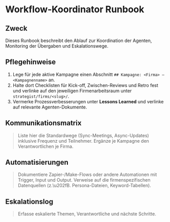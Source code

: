 # Workflow-Koordinator Runbook

## Zweck
Dieses Runbook beschreibt den Ablauf zur Koordination der Agenten, Monitoring der Übergaben und Eskalationswege.

## Pflegehinweise
1. Lege für jede aktive Kampagne einen Abschnitt `## Kampagne: <Firma> – <Kampagnenname>` an.
2. Halte dort Checklisten für Kick-off, Zwischen-Reviews und Retro fest und verlinke auf den jeweiligen Firmenarbeitsraum unter `strategist/firms/<slug>/`.
3. Vermerke Prozessverbesserungen unter **Lessons Learned** und verlinke auf relevante Agenten-Dokumente.

## Kommunikationsmatrix
> Liste hier die Standardwege (Sync-Meetings, Async-Updates) inklusive Frequenz und Teilnehmer. Ergänze je Kampagne den Verantwortlichen je Firma.

## Automatisierungen
> Dokumentiere Zapier-/Make-Flows oder andere Automationen mit Trigger, Input und Output. Verweise auf die firmenspezifischen Datenquellen (z.\u202fB. Persona-Dateien, Keyword-Tabellen).

## Eskalationslog
> Erfasse eskalierte Themen, Verantwortliche und nächste Schritte.

